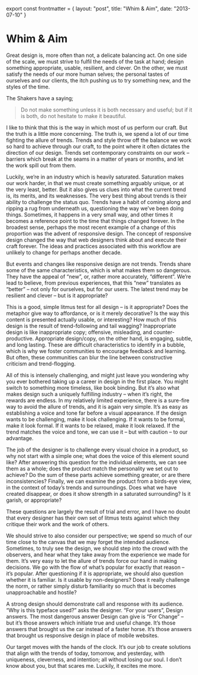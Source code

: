 export const frontmatter = {
layout: "post",
title: "Whim & Aim",
date: "2013-07-10"
}

# Whim & Aim

Great design is, more often than not, a delicate balancing act. On one side of
the scale, we must strive to fulfil the needs of the task at hand; design
something appropriate, usable, resilient, and clever. On the other, we must
satisfy the needs of our more human selves; the personal tastes of ourselves and
our clients, the itch pushing us to try something new, and the styles of the
time.

The Shakers have a saying;

> Do not make something unless it is both necessary and useful; but if it is
> both, do not hesitate to make it beautiful.

I like to think that this is the way in which most of us perform our craft. But
the truth is a little more concerning. The truth is, we spend a lot of our time
fighting the allure of trends. Trends and style throw off the balance we work so
hard to achieve through our craft, to the point where it often dictates the
direction of our design. Trends set contemporary constraints on our work –
barriers which break at the seams in a matter of years or months, and let the
work spill out from them.

Luckily, we’re in an industry which is heavily saturated. Saturation makes our
work harder, in that we must create something arguably unique, or at the very
least, better. But it also gives us clues into what the current trend is, its
merits, and its weaknesses. The very best thing about trends is their ability to
challenge the status quo. Trends have a habit of coming along and ripping a rug
from underneath us, questioning the way we’ve been doing things. Sometimes, it
happens in a very small way, and other times it becomes a reference point to the
time that things changed forever. In the broadest sense, perhaps the most recent
example of a change of this proportion was the advent of responsive design. The
concept of responsive design changed the way that web designers think about and
execute their craft forever. The ideas and practices associated with this
workflow are unlikely to change for perhaps another decade.

But events and changes like responsive design are not trends. Trends share some
of the same characteristics, which is what makes them so dangerous. They have
the appeal of “new”, or, rather more accurately, “different”. We’re lead to
believe, from previous experiences, that this “new” translates as “better” – not
only for ourselves, but for our users. The latest trend may be resilient and
clever – but is it appropriate?

This is a good, simple litmus test for all design – is it appropriate? Does the
metaphor give way to affordance, or is it merely decorative? Is the way this
content is presented actually usable, or interesting? How much of this design is
the result of trend-following and tail wagging? Inappropriate design is like
inappropriate copy; offensive, misleading, and counter-productive. Appropriate
design/copy, on the other hand, is engaging, subtle, and long lasting. These are
difficult characteristics to identify in a bubble, which is why we foster
communities to encourage feedback and learning. But often, these communities can
blur the line between constructive criticism and trend-flogging.

All of this is intensely challenging, and might just leave you wondering why you
ever bothered taking up a career in design in the first place. You might switch
to something more timeless, like book binding. But it’s also what makes design
such a uniquely fulfilling industry – when it’s right, the rewards are endless.
In my relatively limited experience, there is a sure-fire way to avoid the
allure of trends, and it is again very simple. It’s as easy as establishing a
voice and tone far before a visual appearance. If the design wants to be
challenging, make it look challenging. If it wants to be formal, make it look
formal. If it wants to be relaxed, make it look relaxed. If the trend matches
the voice and tone, we can use it – but with caution – to our advantage.

The job of the designer is to challenge every visual choice in a product, so why
not start with a simple one; what does the voice of this element sound like?
After answering this question for the individual elements, we can see them as a
whole; does the product match the personality we set out to achieve? Do the sum
of these parts achieve something greater, or are there inconsistencies? Finally,
we can examine the product from a birds-eye view, in the context of today’s
trends and surroundings. Does what we have created disappear, or does it show
strength in a saturated surrounding? Is it garish, or appropriate?

These questions are largely the result of trial and error, and I have no doubt
that every designer has their own set of litmus tests against which they
critique their work and the work of others.

We should strive to also consider our perspective; we spend so much of our time
close to the canvas that we may forget the intended audience. Sometimes, to
truly see the design, we should step into the crowd with the observers, and hear
what they take away from the experience we made for them. It’s very easy to let
the allure of trends force our hand in making decisions. We go with the flow of
what’s popular for exactly that reason – it’s popular. After questioning if it
is appropriate, we should also question whether it is familiar. Is it usable by
non-designers? Does it really challenge the norm, or rather simply disturb
familiarity so much that is becomes unapproachable and hostile?

A strong design should demonstrate call and response with its audience. “Why is
this typeface used?” asks the designer. “For your users”, Design answers. The
most dangerous answer Design can give is “For Change” – but it’s those answers
which initiate true and useful change. It’s those answers that brought us the
car instead of a faster horse. It’s those answers that brought us responsive
design in place of mobile websites.

Our target moves with the hands of the clock. It’s our job to create solutions
that align with the trends of today, tomorrow, and yesterday, with uniqueness,
cleverness, and intention; all without losing our soul. I don’t know about you,
but that scares me. Luckily, it excites me more.
